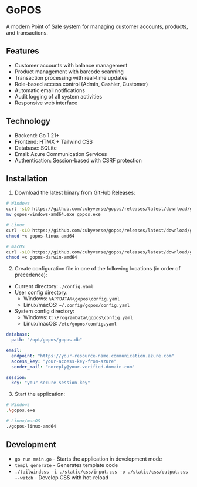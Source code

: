 # GoPOS

A modern Point of Sale system for managing customer accounts, products, and transactions.

## Features

- Customer accounts with balance management
- Product management with barcode scanning
- Transaction processing with real-time updates
- Role-based access control (Admin, Cashier, Customer)
- Automatic email notifications
- Audit logging of all system activities
- Responsive web interface

## Technology

- Backend: Go 1.21+
- Frontend: HTMX + Tailwind CSS
- Database: SQLite
- Email: Azure Communication Services
- Authentication: Session-based with CSRF protection

## Installation

1. Download the latest binary from GitHub Releases:
```bash
# Windows
curl -sLO https://github.com/cubyverse/gopos/releases/latest/download/gopos-windows-amd64.exe
mv gopos-windows-amd64.exe gopos.exe

# Linux
curl -sLO https://github.com/cubyverse/gopos/releases/latest/download/gopos-linux-amd64
chmod +x gopos-linux-amd64

# macOS
curl -sLO https://github.com/cubyverse/gopos/releases/latest/download/gopos-darwin-amd64
chmod +x gopos-darwin-amd64
```

2. Create configuration file in one of the following locations (in order of precedence):
- Current directory: `./config.yaml`
- User config directory:
  - Windows: `%APPDATA%\gopos\config.yaml`
  - Linux/macOS: `~/.config/gopos/config.yaml`
- System config directory:
  - Windows: `C:\ProgramData\gopos\config.yaml`
  - Linux/macOS: `/etc/gopos/config.yaml`

```yaml
database:
  path: "/opt/gopos/gopos.db"

email:
  endpoint: "https://your-resource-name.communication.azure.com"
  access_key: "your-access-key-from-azure"
  sender_mail: "noreply@your-verified-domain.com"

session:
  key: "your-secure-session-key"
```

3. Start the application:
```bash
# Windows
.\gopos.exe

# Linux/macOS
./gopos-linux-amd64
```

## Development

- `go run main.go` - Starts the application in development mode
- `templ generate` - Generates template code
- `./tailwindcss -i ./static/css/input.css -o ./static/css/output.css --watch` - Develop CSS with hot-reload